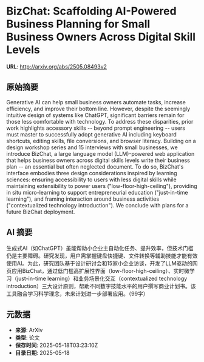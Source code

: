 # BizChat: Scaffolding AI-Powered Business Planning for Small Business Owners Across Digital Skill Levels

**URL**: http://arxiv.org/abs/2505.08493v2

## 原始摘要

Generative AI can help small business owners automate tasks, increase
efficiency, and improve their bottom line. However, despite the seemingly
intuitive design of systems like ChatGPT, significant barriers remain for those
less comfortable with technology. To address these disparities, prior work
highlights accessory skills -- beyond prompt engineering -- users must master
to successfully adopt generative AI including keyboard shortcuts, editing
skills, file conversions, and browser literacy. Building on a design workshop
series and 15 interviews with small businesses, we introduce BizChat, a large
language model (LLM)-powered web application that helps business owners across
digital skills levels write their business plan -- an essential but often
neglected document. To do so, BizChat's interface embodies three design
considerations inspired by learning sciences: ensuring accessibility to users
with less digital skills while maintaining extensibility to power users
("low-floor-high-ceiling"), providing in situ micro-learning to support
entrepreneurial education ("just-in-time learning"), and framing interaction
around business activities ("contextualized technology introduction"). We
conclude with plans for a future BizChat deployment.


## AI 摘要

生成式AI（如ChatGPT）虽能帮助小企业主自动化任务、提升效率，但技术门槛仍是主要障碍。研究发现，用户需掌握键盘快捷键、文件转换等辅助技能才能有效使用AI。为此，研究团队基于设计研讨会和15家小企业访谈，开发了LLM驱动的网页应用BizChat，通过低门槛高扩展性界面（low-floor-high-ceiling）、实时微学习（just-in-time learning）和业务场景化交互（contextualized technology introduction）三大设计原则，帮助不同数字技能水平的用户撰写商业计划书。该工具融合学习科学理念，未来计划进一步部署应用。（99字）

## 元数据

- **来源**: ArXiv
- **类型**: 论文
- **保存时间**: 2025-05-18T03:23:10Z
- **目录日期**: 2025-05-18

